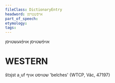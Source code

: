 ```yaml
---
fileClass: DictionaryEntry
headword: אויפֿשטויסן
part_of_speech: 
etymology: 
tags: 
---
```

אויפֿשטויסן
אויפֿגעשטויסן

WESTERN
========

štɔjst a˰uf שטויסט אויף 'belches' {WTCP, Vác, 47197}
